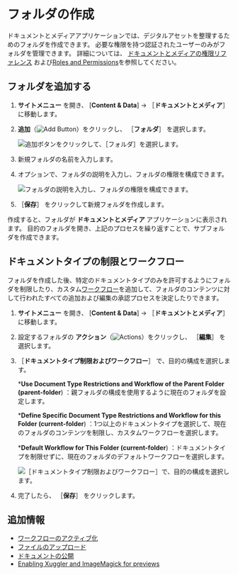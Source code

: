 # フォルダの作成

ドキュメントとメディアアプリケーションでは、デジタルアセットを整理するためのフォルダを作成できます。 必要な権限を持つ認証されたユーザーのみがフォルダを管理できます。 詳細については、 [ドキュメントとメディアの権限リファレンス](../publishing-and-sharing/managing-document-access/documents-and-media-permissions-reference.md) および[Roles and Permissions](../../../users-and-permissions/roles-and-permissions/understanding-roles-and-permissions.md)を参照してください。

<a name="adding-a-folder" />

## フォルダを追加する

1. **サイトメニュー** を開き、 [**Content & Data**] &rarr; ［**ドキュメントとメディア**］ に移動します。

1. **追加**（![Add Button](../../../images/icon-add.png)）をクリックし、 ［**フォルダ**］ を選択します。

    ![追加ボタンをクリックして、［フォルダ］を選択します。](./creating-folders/images/01.png)

1. 新規フォルダの名前を入力します。

1. オプションで、フォルダの説明を入力し、フォルダの権限を構成できます。

    ![フォルダの説明を入力し、フォルダの権限を構成できます。](./creating-folders/images/02.png)

1. ［**保存**］ をクリックして新規フォルダを作成します。

作成すると、フォルダが **ドキュメントとメディア** アプリケーションに表示されます。 目的のフォルダを開き、上記のプロセスを繰り返すことで、サブフォルダを作成できます。

<a name="document-type-restrictions-and-workflow" />

## ドキュメントタイプの制限とワークフロー

フォルダを作成した後、特定のドキュメントタイプのみを許可するようにフォルダを制限したり、カスタム[ワークフロー](../../../process-automation/workflow/introduction-to-workflow.md)を追加して、フォルダのコンテンツに対して行われたすべての追加および編集の承認プロセスを決定したりできます。

1. **サイトメニュー** を開き、 [**Content & Data**] &rarr; ［**ドキュメントとメディア**］ に移動します。

1. 設定するフォルダの **アクション**（![Actions](../../../images/icon-actions.png)）をクリックし、 ［**編集**］ を選択します。

1. ［**ドキュメントタイプ制限およびワークフロー**］ で、目的の構成を選択します。

   ***Use Document Type Restrictions and Workflow of the Parent Folder (parent-folder**) ：親フォルダの構成を使用するように現在のフォルダを設定します。

   ***Define Specific Document Type Restrictions and Workflow for this Folder (current-folder**) ：1つ以上のドキュメントタイプを選択して、現在のフォルダのコンテンツを制限し、カスタムワークフローを選択します。

   ***Default Workflow for This Folder (current-folder**) ：ドキュメントタイプを制限せずに、現在のフォルダのデフォルトワークフローを選択します。

      ![［ドキュメントタイプ制限およびワークフロー］で、目的の構成を選択します。](./creating-folders/images/03.png)

1. 完了したら、 ［**保存**］ をクリックします。

<a name="additional-information" />

## 追加情報

* [ワークフローのアクティブ化](../../../process-automation/workflow/using-workflows/activating-workflow.md)
* [ファイルのアップロード](./uploading-files.md)
* [ドキュメントの公開](../publishing-and-sharing/publishing-documents.md)
* [Enabling Xuggler and ImageMagick for previews](../../../system-administration/using-the-server-administration-panel/configuring-external-services.md)
